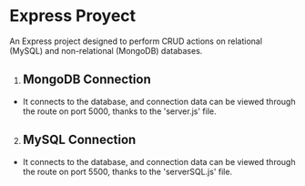 # Express Proyect
An Express project designed to perform CRUD actions on relational (MySQL) and non-relational (MongoDB) databases.

1. ## MongoDB Connection
- It connects to the database, and connection data can be viewed through the route on port 5000, thanks to the 'server.js' file.

2. ## MySQL Connection
- It connects to the database, and connection data can be viewed through the route on port 5500, thanks to the 'serverSQL.js' file.
